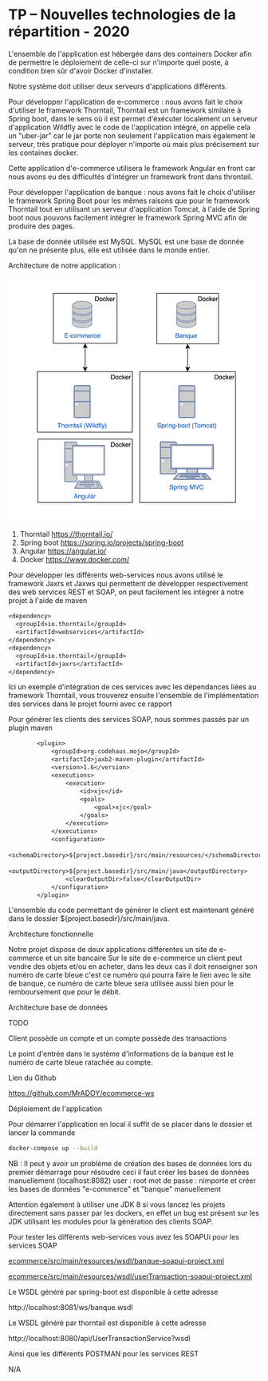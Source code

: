 # TP – Nouvelles technologies de la répartition - 2020

L'ensemble de l'application est hébergée dans des containers Docker afin de permettre le déploiement de celle-ci sur n'importe quel poste, à condition bien sûr d'avoir Docker d'installer.

Notre système doit utiliser deux serveurs d'applications différents.

Pour développer l'application de e-commerce : nous avons fait le choix d'utiliser le framework Thorntail, Thorntail est un framework similaire à Spring boot, dans le sens où il est permet d'éxécuter localement un serveur d'application Wildfly avec le code de l'application intégré, on appelle cela un "uber-jar" car le jar porte non seulement l'application mais également le serveur, très pratique pour déployer n'importe où mais plus précisement sur les containes docker.

Cette application d'e-commerce utilisera le framework Angular en front car nous avons eu des difficultés  d'intégrer un framework front dans throntail. 

Pour développer l'application de banque : nous avons fait le choix d'utiliser le framework Spring Boot pour les mêmes raisons que pour le framework Thorntail tout en utilisant un serveur d'application Tomcat, à l'aide de Spring boot nous pouvons facilement intégrer le framework Spring MVC afin de produire des pages.

La base de donnée utilisée est MySQL. MySQL est une base de donnée qu'on ne présente plus, elle est utilisée dans le monde entier.

Architecture de notre application : 

![architecture](https://github.com/MrADOY/ecommerce-ws/blob/master/assets/architecture.png)

1. Thorntail https://thorntail.io/
2. Spring boot https://spring.io/projects/spring-boot
3. Angular https://angular.io/
4. Docker https://www.docker.com/

Pour développer les différents web-services nous avons utilisé le framework Jaxrs et Jaxws qui permettent de développer respectivement des web services REST et SOAP, on peut facilement les intégrer à notre projet à l'aide de maven



    <dependency>
      <groupId>io.thorntail</groupId>
      <artifactId>webservices</artifactId>
    </dependency>
    <dependency>
      <groupId>io.thorntail</groupId>
      <artifactId>jaxrs</artifactId>
    </dependency>
Ici un exemple d'intégration de ces services avec les dépendances liées au framework Thorntail, vous trouverez ensuite l'ensemble de l'implémentation des services dans le projet fourni avec ce rapport



Pour générer les clients des services SOAP, nous sommes passés par un plugin maven 

            <plugin>
                <groupId>org.codehaus.mojo</groupId>
                <artifactId>jaxb2-maven-plugin</artifactId>
                <version>1.6</version>
                <executions>
                    <execution>
                        <id>xjc</id>
                        <goals>
                            <goal>xjc</goal>
                        </goals>
                    </execution>
                </executions>
                <configuration>
                    <schemaDirectory>${project.basedir}/src/main/resources/</schemaDirectory>
                    <outputDirectory>${project.basedir}/src/main/java</outputDirectory>
                    <clearOutputDir>false</clearOutputDir>
                </configuration>
            </plugin>
L'ensemble du code permettant de générer le client est maintenant généré dans le dossier ${project.basedir}/src/main/java.

Architecture fonctionnelle 

Notre projet dispose de deux applications différentes un site de e-commerce et un site bancaire Sur le site de e-commerce un client peut vendre des objets et/ou en acheter, dans les deux cas il doit renseigner son numéro de carte bleue c'est ce numéro qui pourra faire le lien avec le site de banque, ce numéro de carte bleue sera utilisée aussi bien pour le remboursement que pour le débit.



Architecture base de données

TODO

Client possède un compte et un compte possède des transactions

Le point d'entrée dans le système d'informations de la banque est le numéro de carte bleue ratachée au compte.

Lien du Github

https://github.com/MrADOY/ecommerce-ws



Déploiement de l'application 

Pour démarrer l'application en local il suffit de se placer dans le dossier et lancer la commande 

```bash
docker-compose up --build
```

NB : Il peut y avoir un problème de création des bases de données lors du premier démarrage pour résoudre ceci il faut créer les bases de données manuellement (localhost:8082) user : root mot de passe : nimporte et créer les bases de données "e-commerce" et "banque" manuellement

Attention également à utiliser une JDK 8 si vous lancez les projets directement sans passer par les dockers, en effet un bug est présent sur les JDK utilisant les modules pour la génération des clients SOAP.

Pour tester les différents web-services vous avez les SOAPUi pour les services SOAP

[ecommerce/src/main/resources/wsdl/banque-soapui-project.xml](https://github.com/MrADOY/ecommerce-ws/commit/5890364932a9e57e50e84097d7fec646fa915bea#diff-41e75a502fab9eb5429baf15d83c1b11)

[ecommerce/src/main/resources/wsdl/userTransaction-soapui-project.xml](https://github.com/MrADOY/ecommerce-ws/commit/5890364932a9e57e50e84097d7fec646fa915bea#diff-efef8218920449aad5ce6568cf9f4ecc)

Le WSDL généré par spring-boot est disponible à cette adresse

http://localhost:8081/ws/banque.wsdl



Le WSDL généré par thorntail est disponible à cette adresse 

http://localhost:8080/api/UserTransactionService?wsdl



Ainsi que les différents POSTMAN pour les services REST

N/A
